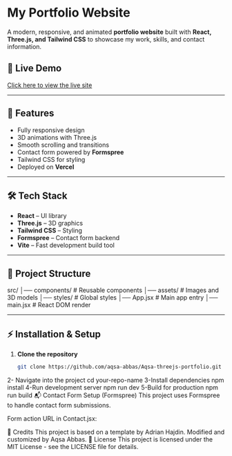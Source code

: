 # My Portfolio Website

A modern, responsive, and animated **portfolio website** built with **React, Three.js, and Tailwind CSS** to showcase my work, skills, and contact information.

## 🚀 Live Demo
[Click here to view the live site](#) <!-- Vercel link yahan update karo -->

---

## 📌 Features
- Fully responsive design
- 3D animations with Three.js
- Smooth scrolling and transitions
- Contact form powered by **Formspree**
- Tailwind CSS for styling
- Deployed on **Vercel**

---

## 🛠️ Tech Stack
- **React** – UI library
- **Three.js** – 3D graphics
- **Tailwind CSS** – Styling
- **Formspree** – Contact form backend
- **Vite** – Fast development build tool

---

## 📂 Project Structure
src/
│── components/ # Reusable components
│── assets/ # Images and 3D models
│── styles/ # Global styles
│── App.jsx # Main app entry
│── main.jsx # React DOM render

---

## ⚡ Installation & Setup

1. **Clone the repository**
   ```bash
   git clone https://github.com/aqsa-abbas/Aqsa-threejs-portfolio.git
  2- Navigate into the project
cd your-repo-name
3-Install dependencies
npm install
4-Run development server
npm run dev
5-Build for production
npm run build
📬 Contact Form Setup (Formspree)
This project uses Formspree to handle contact form submissions.

Form action URL in Contact.jsx:
<form action="https://formspree.io/f/xvgqdjer" method="POST">
🙌 Credits
This project is based on a template by Adrian Hajdin.
Modified and customized by Aqsa Abbas.
📄 License
This project is licensed under the MIT License - see the LICENSE file for details.



